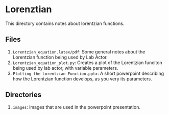 

# Lorenztian #
This directory contains notes about lorentzian functions.

## Files ##
1. `Lorentzian_equation.latex/pdf`: Some general notes about the 
    Lorentzian function being used by Lab Actor.
2. `Lorentzian_equation_plot.py`: Creates a plot of the Lorentzian funciton
    being used by lab actor, with variable parameters.
3. `Plotting the Lorentzian Function.pptx`: A short powerpoint describing how
    the Lorentzian function develops, as you very its parameters.

## Directories ##
1. `images`: images that are used in the powerpoint presentation.
